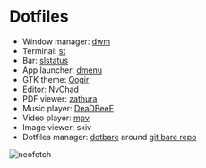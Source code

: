 # Dotfiles

- Window manager: [dwm](https://github.com/basilioss/dwm)
- Terminal: [st](https://github.com/basilioss/st)
- Bar: [slstatus](https://github.com/basilioss/slstatus)
- App launcher: [dmenu](https://github.com/basilioss/dmenu)
- GTK theme: [Qogir](https://github.com/vinceliuice/Qogir-theme)
- Editor: [NvChad](https://github.com/NvChad/NvChad)
- PDF viewer: [zathura](https://pwmt.org/projects/zathura/)
- Music player: [DeaDBeeF](https://deadbeef.sourceforge.io/)
- Video player: [mpv](https://mpv.io/)
- Image viewer: sxiv
- Dotfiles manager: [dotbare](https://github.com/kazhala/dotbare) around [git bare repo](https://linuxkamarada.com/en/2020/06/05/manage-your-dotfiles-with-git/)

![neofetch](https://user-images.githubusercontent.com/71596800/204150099-1c68d889-9802-436b-8089-9b40295c2ce2.png)
